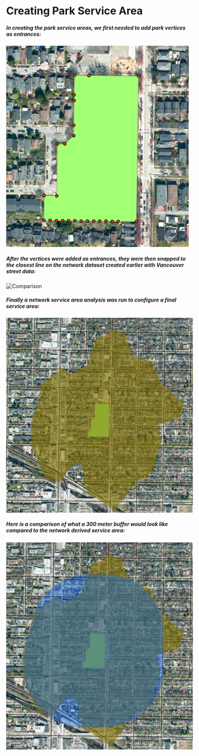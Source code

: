 # Creating Park Service Area

##### In creating the park service areas, we first needed to add park vertices as entrances:
![Comparison](/Photos/ParkVertices.png)

##### After the vertices were added as entrances, they were then snapped to the closest line on the network dataset created earlier with Vancouver street data:
![Comparison](/Photos/ParkNetwrokEntrances.png)

##### Finally a network service area analysis was run to configure a final service area:
![Comparison](/Photos/ParkServiceArea.png)

##### Here is a comparison of what a 300 meter buffer would look like compared to the network derived service area:
![Comparison](/Photos/ParkBufferAndServiceArea.png)
